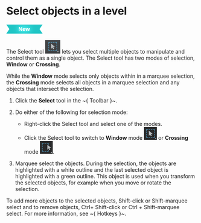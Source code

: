 # Select objects in a level

[![NEW](../images/new.png "What else is new in v1.5?")](../release_notes/readme_1.5.html)

The Select tool ![](../images/icon_select.png) lets you select multiple objects to manipulate and control them as a single object. The Select tool has two modes of selection, **Window** or **Crossing**.

While the **Window** mode selects only objects within in a marquee selection, the **Crossing** mode selects all objects in a marquee selection and any objects that intersect the selection.

1. Click the **Select** tool in the ~{ Toolbar }~.
2. Do either of the following for selection mode:

    - Right-click the Select tool and select one of the modes.
    - Click the Select tool to switch to **Window** mode ![](../images/select_window.png) or **Crossing** mode ![](../images/select_cross.png).
3. Marquee select the objects.  During the selection, the objects are highlighted with a white outline and the last selected object is highlighted with a green outline. This object is used when you transform the selected objects, for example when you move or rotate the selection.

To add more objects to the selected objects, Shift-click or Shift-marquee select and to remove objects, Ctrl+ Shift-click or Ctrl + Shift-marquee select. For more information, see ~{ Hotkeys }~.
